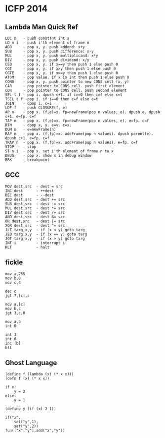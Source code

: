 ICFP 2014
=========

Lambda Man Quick Ref
--------------------

    LDC n   - push constant int a
    LD n i  - push i'th element of frame n
    ADD     - pop x, y. push addend: x+y
    SUB     - pop x, y. push difference: x-y
    MUL     - pop x, y. push multiplicand: x*y
    DIV     - pop x, y. push dividend: x/y
    CEQ     - pop x, y. if x==y then push 1 else push 0
    CGT     - pop x, y. if x>y then push 1 else push 0
    CGTE    - pop x, y. if x>=y then push 1 else push 0
    ATOM    - pop value. if x is int then push 1 else push 0
    CONS    - pop x, y. push pointer to new CONS cell (x, y)
    CAR     - pop pointer to CONS cell. push first element
    CDR     - pop pointer to CONS cell. push second element
    SEL t f - pop i. dpush c+1. if i==0 then c=f else c=t
    TSEL t f -pop i. if i==0 then c=f else c=t
    JOIN    - dpop i. c=i
    LDF f   - push CLOSURE(f, e)
    AP n    - pop x. (f,e)=x. fp=newFrame(pop n values, e). dpush e. dpush c+1. e=fp. c=f
    TAP n   - pop x. (f,e)=x. fp=newFrame(pop n values, e). e=fp. c=f
    RTN     - dpop x, y. e=y. c=x.
    DUM n   - e=newFrame(n)
    RAP n   - pop x. (f,fp)=x. addFrame(pop n values). dpush parent(e). dpush c+1. e=fp. c=f
    TRAP n  - pop x. (f,fp)=x. addFrame(pop n values). e=fp. c=f
    STOP    - stop
    ST n i  - pop x. set i'th element of frame n to x
    DBUG    - pop x. show x in debug window
    BRK     - breakpoint

GCC
---

    MOV dest,src  - dest = src
    INC dest      - ++dest
    DEC dest      - --dest
    ADD dest,src  - dest += src
    SUB dest,src  - dest -= src
    MUL dest,src  - dest *= src
    DIV dest,src  - dest /= src
    AND dest,src  - dest &= src
    OR dest,src   - dest |= src
    XOR dest,src  - dest ^= src
    JLT targ,x,y  - if (x < y) goto targ
    JEQ targ,x,y  - if (x == y) goto targ
    JGT targ,x,y  - if (x > y) goto targ
    INT i         - interrupt i
    HLT           - halt

fickle
------

    mov a,255
    mov b,0
    mov c,4

    dec c
    jgt 7,[c],a

    mov a,[c]
    mov b,c
    jgt 3,c,0

    mov a,b
    int 0

    int 3
    int 6
    inc [b]
    hlt

Ghost Language
--------------

    (define f (lambda (x) (* x x)))
    (defn f (x) (* x x))

    if x:
        y = 2
    else:
        y = 1

    (define y (if (x) 2 1))

    if("x",
        set("y",1),
        set("y",2))
    fun(["x","y"],add("x","y"))
